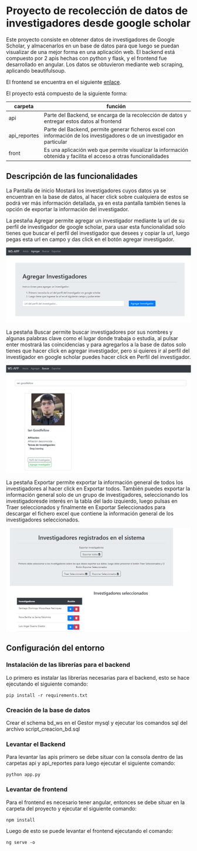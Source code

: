 # Proyecto de recolección de datos de investigadores desde google scholar

Este proyecto consiste en obtener datos de investigadores de Google Scholar, y almacenarlos en un base de datos
para que luego se puedan visualizar de una mejor forma en una aplicación web. El backend está compuesto por
2 apis hechas con python y flask, y el frontend fue desarrollado en angular. Los datos se obtuvieron mediante web scraping, aplicando beautifulsoup.

El frontend se encuentra en el siguiente [enlace](https://github.com/X4Zero/recoleccion_datos_gs_frontend).

El proyecto está compuesto de la siguiente forma:

| carpeta | función |
| ------ | ------ |
| api | Parte del Backend, se encarga de la recolección de datos y entregar estos datos al frontend |
| api_reportes | Parte del Backend, permite generar ficheros excel con información de los investigadores o de un investigador en particular |
| front | Es una aplicación web que permite visualizar la información obtenida y facilita el acceso a otras funcionalidades|

## Descripción de las funcionalidades

La Pantalla de inicio Mostará los investigadores cuyos datos ya se encuentran en la base de datos, al hacer click sobre cualquiera de estos se podrá ver más información detallada, ya en esta pantalla también tienes la opción de exportar la información del investigador.

La pestaña Agregar permite agregar un investigador mediante la url de su perfil de investigador de google scholar, para usar esta funcionalidad solo tienes que buscar el perfil del investigador que desees y copiar la url, luego pegas esta url en campo y das click en el botón agregar investigador.

![](images/agregar_investigador.PNG)

La pestaña Buscar permite buscar investigadores por sus nombres y algunas palabras clave como el lugar donde trabaja o estudia, al pulsar enter mostrará las coincidencias y para agregarlos a la base de datos solo tienes que hacer click en agregar investigador, pero si quieres ir al perfil del investigador en google scholar puedes hacer click en Perfil del investigador.

![](images/buscar_investigador.PNG)

La pestaña Exportar permite exportar la información general de todos los investigadores al hacer click en Exportar todos. También puedes exportar la información general solo de un grupo de investigadores, seleccionando los investigadoresde interés en la tabla del lado izquierdo, luego pulsas en Traer seleccionados y finalmente en Exportar Seleccionados para descargar el fichero excel que contiene la información general de los investigadores seleccionados.

![](images/exportar_informacion.PNG)

## Configuración del entorno

### Instalación de las librerías para el backend

Lo primero es instalar las librerías necesarias para el backend, esto se hace ejecutando el siguiente comando:
```
pip install -r requirements.txt
```

### Creación de la base de datos
Crear el schema bd_ws en el Gestor mysql y ejecutar los comandos sql del archivo script_creacion_bd.sql

### Levantar el Backend
Para levantar las apis primero se debe situar con la consola dentro de las carpetas api y api_reportes para luego ejecutar el siguiente comando:

```
python app.py
```

### Levantar de frontend
Para el frontend es necesario tener angular, entonces se debe situar en la carpeta del proyecto y ejecutar el siguiente comando:

```
npm install
```

Luego de esto se puede levantar el frontend ejecutando el comando:

```
ng serve -o
```